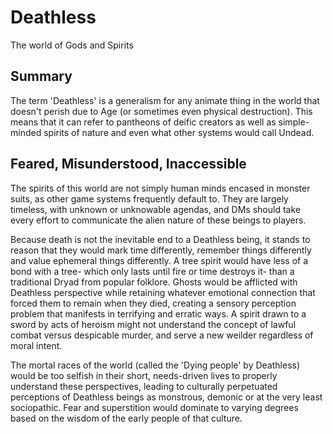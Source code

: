 # Deathless #
The world of Gods and Spirits

**Summary**
----
The term 'Deathless' is a generalism for any animate thing in the world that doesn't perish due to Age (or sometimes even physical destruction). This means that it can refer to pantheons of deific creators as well as simple-minded spirits of nature and even what other systems would call Undead. 

**Feared, Misunderstood, Inaccessible**
----
The spirits of this world are not simply human minds encased in monster suits, as other game systems frequently default to. They are largely timeless, with unknown or unknowable agendas, and DMs should take every effort to communicate the alien nature of these beings to players. 

Because death is not the inevitable end to a Deathless being, it stands to reason that they would mark time differently, remember things differently and value ephemeral things differently. A tree spirit would have less of a bond with a tree- which only lasts until fire or time destroys it- than a traditional Dryad from popular folklore. Ghosts would be afflicted with Deathless perspective while retaining whatever emotional connection that forced them to remain when they died, creating a sensory perception problem that manifests in terrifying and erratic ways. A spirit drawn to a sword by acts of heroism might not understand the concept of lawful combat versus despicable murder, and serve a new weilder regardless of moral intent.

The mortal races of the world (called the 'Dying people' by Deathless) would be too selfish in their short, needs-driven lives to properly understand these perspectives, leading to culturally perpetuated perceptions of Deathless beings as monstrous, demonic or at the very least sociopathic. Fear and superstition would dominate to varying degrees based on the wisdom of the early people of that culture. 